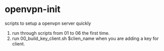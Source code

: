 # openvpn-init
scripts to setup a openvpn server quickly

1. run through scripts from 01 to 06 the first time.  
2. run 00_build_key_client.sh $clien_name when you are adding a key for client.  
